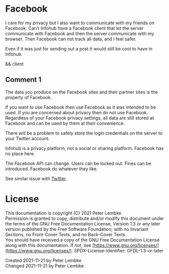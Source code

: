 # Facebook
I care for my privacy but I also want to communicate with my friends on Facebook.
Can't Infohub have a Facebook client that let the server communicate with Facebook and then the server communicate with my browser.
Then Facebook can not track all data, and I feel safer.

Even if it was just for sending out a post it would still be cool to have in Infohub.

&& client

## Comment 1
The data you produce on the Facebook sites and their partner sites is the property of Facebook.

If you want to use Facebook then use Facebook as it was intended to be used.
If you are concerned about privacy then do not use Facebook.
Regardless of your Facebook privacy settings, all data are still stored at Facebook and can be used by them at their convenience.

There will be a problem to safely store the login credentials on the server to your Twitter account.

Infohub is a privacy platform, not a social or sharing platform. Facebook has no place here.

The Facebook API can change. Users can be locked out. Fines can be introduced. Facebook do whatever they like.

See similar issue with [Twitter](main,idea_bad_twitter).

# License
This documentation is copyright (C) 2021 Peter Lembke.  
Permission is granted to copy, distribute and/or modify this document under the terms of the GNU Free Documentation License, Version 1.3 or any later version published by the Free Software Foundation; with no Invariant Sections, no Front-Cover Texts, and no Back-Cover Texts.  
You should have received a copy of the GNU Free Documentation License along with this documentation. If not, see [https://www.gnu.org/licenses/](https://www.gnu.org/licenses/).  SPDX-License-Identifier: GFDL-1.3-or-later

Created 2021-11-21 by Peter Lembke  
Changed 2021-11-21 by Peter Lembke  
